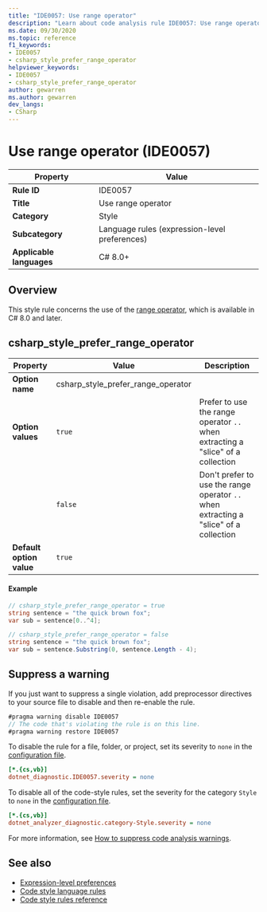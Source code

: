 ```yaml
---
title: "IDE0057: Use range operator"
description: "Learn about code analysis rule IDE0057: Use range operator"
ms.date: 09/30/2020
ms.topic: reference
f1_keywords:
- IDE0057
- csharp_style_prefer_range_operator
helpviewer_keywords:
- IDE0057
- csharp_style_prefer_range_operator
author: gewarren
ms.author: gewarren
dev_langs:
- CSharp
---
```

# Use range operator (IDE0057)

|Property|Value|
|-|-|
| **Rule ID** | IDE0057 |
| **Title** | Use range operator |
| **Category** | Style |
| **Subcategory** | Language rules (expression-level preferences) |
| **Applicable languages** | C# 8.0+ | |

## Overview

This style rule concerns the use of the [range operator](../../../csharp/language-reference/operators/member-access-operators.md#range-operator-), which is available in C# 8.0 and later.

## csharp_style_prefer_range_operator

|Property|Value|Description|
|-|-|-|
| **Option name** | csharp_style_prefer_range_operator | |
| **Option values** | `true` | Prefer to use the range operator `..` when extracting a "slice" of a collection|
||`false` | Don't prefer to use the range operator `..` when extracting a "slice" of a collection |
| **Default option value** | `true` | |

#### Example

```csharp
// csharp_style_prefer_range_operator = true
string sentence = "the quick brown fox";
var sub = sentence[0..^4];

// csharp_style_prefer_range_operator = false
string sentence = "the quick brown fox";
var sub = sentence.Substring(0, sentence.Length - 4);
```

## Suppress a warning

If you just want to suppress a single violation, add preprocessor directives to your source file to disable and then re-enable the rule.

```csharp
#pragma warning disable IDE0057
// The code that's violating the rule is on this line.
#pragma warning restore IDE0057
```

To disable the rule for a file, folder, or project, set its severity to `none` in the [configuration file](../configuration-files.md).

```ini
[*.{cs,vb}]
dotnet_diagnostic.IDE0057.severity = none
```

To disable all of the code-style rules, set the severity for the category `Style` to `none` in the [configuration file](../configuration-files.md).

```ini
[*.{cs,vb}]
dotnet_analyzer_diagnostic.category-Style.severity = none
```

For more information, see [How to suppress code analysis warnings](../suppress-warnings.md).

## See also

- [Expression-level preferences](expression-level-preferences.md)
- [Code style language rules](language-rules.md)
- [Code style rules reference](index.md)
